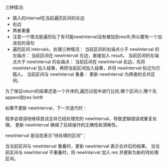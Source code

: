 三种情况:
+ 插入的interval在当前遍历区间的左边
+ 右边
+ 两者重叠
+ 注意一个情况是遍历玩了有可能newInterval没有被加到res中,所以要有一个加进去的语句
+ 遍历区间 intervals，处理三种情况：
当前区间的右端点小于 newInterval 的左端点：
当前区间在 newInterval 左边，直接加入 result。
当前区间的左端点大于 newInterval 的右端点：
当前区间在 newInterval 右边，先将 newInterval 加入结果，再把当前区间加入结果，并将 newInterval 标记为已插入。
当前区间与 newInterval 重叠：
更新 newInterval 为两者的合并区间。

为了保证return的结果还是一个升序的,遍历过程中进行比较,哪个区间小,哪个先append到res list中

如果不更新 newInterval，下一次迭代时：

程序会错误地继续尝试合并已经处理完的 newInterval，导致逻辑错误或重复处理。
更新 newInterval 确保了后续操作的正确性和清晰性。

newInterval 是动态表示“待处理的区间”：

当当前区间与 newInterval 重叠时，更新 newInterval 表示合并后的结果。
当当前区间与 newInterval 不重叠时，将 newInterval 加入 res 并更新为新的待处理区间。
